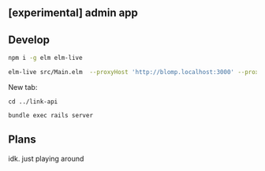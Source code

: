 ## [experimental] admin app

## Develop

```bash
npm i -g elm elm-live

elm-live src/Main.elm  --proxyHost 'http://blomp.localhost:3000' --proxyPrefix '/api' --host 'blomp.localhost'  --open -- --output elm.js --debug
```

New tab:
```
cd ../link-api

bundle exec rails server
```

## Plans

idk. just playing around
